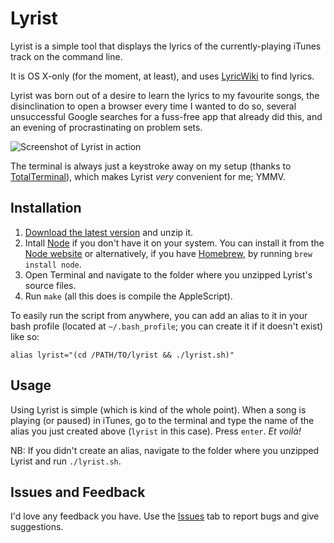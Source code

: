 # Lyrist

Lyrist is a simple tool that displays the lyrics of the currently-playing iTunes track on the command line.

It is OS X-only (for the moment, at least), and uses [LyricWiki][] to find lyrics.

Lyrist was born out of a desire to learn the lyrics to my favourite songs, the disinclination to open a browser every time I wanted to do so, several unsuccessful Google searches for a fuss-free app that already did this, and an evening of procrastinating on problem sets.

![Screenshot of Lyrist in action][screenshot]

The terminal is always just a keystroke away on my setup (thanks to [TotalTerminal][]), which makes Lyrist *very* convenient for me; YMMV.

## Installation

1. [Download the latest version][download] and unzip it.
2. Intall [Node][] if you don't have it on your system. You can install it from the [Node website][Node] or alternatively, if you have [Homebrew][], by running `brew install node`.
3. Open Terminal and navigate to the folder where you unzipped Lyrist's source files.
4. Run `make` (all this does is compile the AppleScript).

To easily run the script from anywhere, you can add an alias to it in your bash profile (located at `~/.bash_profile`; you can create it if it doesn't exist) like so:

	alias lyrist="(cd /PATH/TO/lyrist && ./lyrist.sh)"

## Usage

Using Lyrist is simple (which is kind of the whole point). When a song is playing (or paused) in iTunes, go to the terminal and type the name of the alias you just created above (`lyrist` in this case). Press `enter`. *Et voilà!*

NB: If you didn't create an alias, navigate to the folder where you unzipped Lyrist and run `./lyrist.sh`.

## Issues and Feedback

I'd love any feedback you have. Use the [Issues][] tab to report bugs and give suggestions.

[LyricWiki]: http://lyrics.wikia.com/Lyrics_Wiki
[TotalTerminal]: http://totalterminal.binaryage.com/
[download]: https://github.com/spinningarrow/lyrist/zipball/master
[Node]: http://nodejs.org/
[Homebrew]: http://mxcl.github.com/homebrew/
[Issues]: https://github.com/spinningarrow/lyrist/issues

[screenshot]: https://lh6.googleusercontent.com/-15X1ZgVxCDQ/UTIj_nnBF8I/AAAAAAAAAeE/YWG4Zka_OXo/s537/lyrist.png